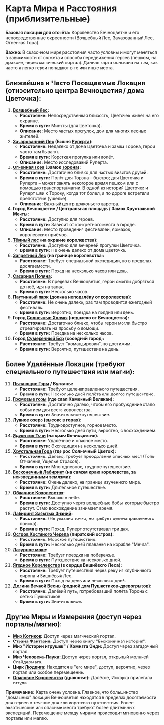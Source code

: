 # Карта Мира и Расстояния (приблизительные)

**Базовая локация для отсчёта:** Королевство Вечноцветие и его непосредственные окрестности (Волшебный Лес, Зачарованный Лес, Огненная Гора).

**Важно:** В сказочном мире расстояния часто условны и могут меняться в зависимости от сюжета и способа передвижения героев (пешком, на драконе, через магический портал). Данная карта основана на том, как часто и легко герои попадают в те или иные места.

## Ближайшие и Часто Посещаемые Локации (относительно центра Вечноцветия / дома Цветочка):

1.  **[Волшебный Лес](../places/volshebniy_les.md):**
    - **Расстояние:** Непосредственная близость, Цветочек живёт на его окраине.
    - **Время в пути:** Минуты (для Цветочка).
    - **Описание:** Место частых прогулок, дом для многих лесных жителей.
2.  **[Зачарованный Лес](../places/zacharovanniy_les_bashnya_ruperta.md) (Башня [Руперта](../characters/main_heroes/rupert.md)):**
    - **Расстояние:** Недалеко от дома Цветочка и замка Торона, герои часто там бывают.
    - **Время в пути:** Короткая прогулка или полёт.
    - **Описание:** Место исследований Руперта.
3.  **[Огненная Гора](../places/ognennaya_gora_zamok_torona.md) (Замок [Торона](../characters/main_heroes/toron.md)):**
    - **Расстояние:** Достаточно близко для частых визитов друзей.
    - **Время в пути:** Полёт для Торона – быстро; для Цветочка и Руперта – может занять некоторое время пешком или с помощью транспорта/магии. В одной из историй Цветочек и Руперт шли к Торону, когда тот болел, и по дороге встретили препятствие (ущелье).
    - **Описание:** Важный центр драконьего царства.
4.  **Город Вечноцветие / Центральная площадь / Замок Хрустальной Мечты:**
    - **Расстояние:** Доступно для героев.
    - **Время в пути:** Зависит от конкретного места в городе.
    - **Описание:** Место проведения фестивалей, ярмарок, королевских приёмов.
5.  **[Тёмный лес](../places/tyomniy_les_vechnotsvetie.md) (на окраине королевства):**
    - **Расстояние:** Доступно для вечерней прогулки Цветочка.
    - **Время в пути:** Не очень далеко от дома Цветочка.
6.  **[Запретный Лес](../places/zapretniy_les.md) (на границе королевства):**
    - **Расстояние:** Требует специальной экспедиции, но в пределах досягаемости.
    - **Время в пути:** Поход на несколько часов или день.
7.  **[Сахарная Поляна](../places/saharnaya_polyana.md):**
    - **Расстояние:** В пределах Вечноцветия, герои смогли добраться до неё, идя на запах.
    - **Время в пути:** Несколько часов.
8.  **[Паутинный парк](../places/pauchiy_park.md) (долина неподалёку от королевства):**
    - **Расстояние:** Не очень далеко, раз там проводится ежегодный фестиваль.
    - **Время в пути:** Вероятно, поездка на полдня или день.
9.  **Город [Солнечные Холмы](../places/solnechnye_holmy_gorod.md) (недалеко от Вечноцветия):**
    - **Расстояние:** Достаточно близко, чтобы герои могли быстро отреагировать на просьбу о помощи.
    - **Время в пути:** Поездка на несколько часов.
10. **Город [Сумеречный Бор](../places/sumerechniy_bor_gorod.md) (соседний город):**
    - **Расстояние:** Требует "командировки", но достижим.
    - **Время в пути:** Вероятно, путешествие на день.

## Более Удалённые Локации (требуют специального путешествия или магии):

11. **[Пылающие Горы](../places/pylayushie_gory_vulkany.md) / Вулканы:**
    - **Расстояние:** Требуют целенаправленного путешествия.
    - **Время в пути:** Несколько дней полёта или долгое путешествие.
12. **[Громовые горы](../places/gromovye_gory.md) (где спал Каменный Великан):**
    - **Расстояние:** Достаточно далеко, чтобы его пробуждение стало событием для всего королевства.
    - **Время в пути:** Значительное путешествие.
13. **[Лунное озеро](../places/lunnoe_ozero.md) (высоко в горах):**
    - **Расстояние:** Труднодоступное, горное место.
    - **Время в пути:** Несколько дней пути, вероятно, с восхождением.
14. **[Ядовитые Топи](../places/yadovitye_topi.md) (на краю Вечноцветия):**
    - **Расстояние:** Удалённое и опасное место.
    - **Время в пути:** Экспедиция на несколько дней.
15. **[Хрустальная Гора](../places/hrustalnaya_gora.md) (где рос Солнечный Цветок):**
    - **Расстояние:** Далеко, требует преодоления опасных мест (Топь Отчаяния, Ущелье Страхов).
    - **Время в пути:** Многодневное, трудное путешествие.
16. **[Бесконечный Лабиринт](../places/beskonechniy_labirint_s_dveryu_v_mir_fey.md) (на самом краю королевства, за неизведанными землями):**
    - **Расстояние:** Очень далеко, на границе изученного мира.
    - **Время в пути:** Длительное путешествие.
17. **[Облачное Королевство](../places/oblachnoe_korolevstvo.md):**
    - **Расстояние:** Высоко в небе.
    - **Время в пути:** Доступно через волшебные бобы, которые быстро растут. Само восхождение занимает время.
18. **[Лабиринт Забытых Знаний](../places/labirint_zabytyh_znaniy.md):**
    - **Расстояние:** (Не указано точно, но требует целенаправленного поиска).
    - **Время в пути:** Поход, Руперт отсутствовал три дня.
19. **[Остров Костяного Черепа](../places/ostrov_kostyanogo_cherepa.md) (пиратский остров):**
    - **Расстояние:** Морское путешествие.
    - **Время в пути:** Несколько дней плавания на корабле "Мечта".
20. **[Лазурное море](../places/lazurnoe_more.md):**
    - **Расстояние:** Требует поездки на побережье.
    - **Время в пути:** Путешествие на несколько дней.
21. **[Ягодное Королевство](../places/yagodnoe_korolevstvo.md) (в сердце Вишнёвого Леса):**
    - **Расстояние:** Требует путешествия через реку из клубничного сиропа и Вишнёвый Лес.
    - **Время в пути:** Поход на день или несколько дней.
22. **Долина Вечной Весны (родной дом Пушистиков-древогрызов):**
    - **Расстояние:** Далёкий путь, потребовавший полёта Торона с сетью Пушистиков.
    - **Время в пути:** Значительное.

## Другие Миры и Измерения (доступ через порталы/магию):

- **[Мир Котиков](../places/mir_kotikov.md):** Доступ через магический портал.
- **[Страна Фантазия](../places/fantaziya_strana.md):** Доступ через книгу "Бесконечная история".
- **Мир "Истории игрушек" / Комната Энди:** Доступ через загадочный портал.
- **Мир Человека-Паука:** Доступ через портал, открытый молнией Спайдермага.
- **Цирк [Людвига](../characters/villains/ludvig.md):** Находится в "его мире", доступ, вероятно, через портал или особое перемещение.
- **[Опаловое Королевство](../places/opolovoe_korolevstvo.md) (драконье):** Далёкое, Искорка прилетала оттуда.

**Примечание:** Карта очень условна. Главное, что большинство "домашних" локаций Вечноцветия находятся в пределах досягаемости для героев в течение дня или короткого путешествия. Более экзотические или опасные места требуют более длительных экспедиций. Перемещение между мирами происходит мгновенно через порталы или магию.
